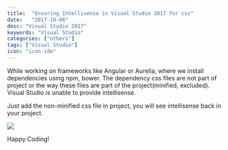 ```yaml
---
title:  "Ensuring Intellisense in Visual Studio 2017 for css"
date:   "2017-10-06"
desc: "Visual Studio 2017"
keywords: "Visual Studio"
categories: ["others"]
tags: ["Visual Studio"]
icon: "icon-ide"
---
```


While working on frameworks like Angular or Aurelia, where we install
dependencies using npm, bower. The dependency css files are not part of
project or the way these files are part of the project(minified,
excluded). Visual Studio is unable to provide intellisense.

Just add the non-minified css file in project, you will see intellisense
back in your project.

![](/static/blog/Visual_Studio/Visual-Studio-Ensuring-Intellisense_files/image001.png)

Happy Coding!
